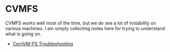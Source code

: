 # CVMFS
CVMFS works well most of the time, but we do see a lot of instability on various machines.
I am simply collecting notes here for trying to understand what is going on.

- [CernVM-FS Troubleshooting](https://cvmfs.readthedocs.io/en/stable/cpt-quickstart.html#troubleshooting)
